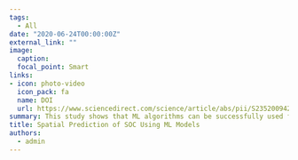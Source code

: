 ```yaml
---
tags:
  - All
date: "2020-06-24T00:00:00Z"
external_link: ""
image:
  caption: 
  focal_point: Smart
links:
- icon: photo-video
  icon_pack: fa
  name: DOI
  url: https://www.sciencedirect.com/science/article/abs/pii/S2352009420300092
summary: This study shows that ML algorithms can be successfully used for mapping SOC and their uncertainty at a large scale in western Iran where there is a wide range in climate, land use and terrain attributes. The procedural structure permits enhancement of the DSM process without loss of performance, selecting only the most important variables and the best model. 
title: Spatial Prediction of SOC Using ML Models
authors: 
  - admin
---
```

